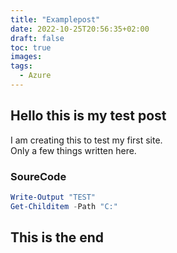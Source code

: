 ```yaml
---
title: "Examplepost"
date: 2022-10-25T20:56:35+02:00
draft: false
toc: true
images:
tags:
  - Azure
---
```


## Hello this is my test post

I am creating this to test my first site.  
Only a few things written here. 

### SoureCode
````powershell
Write-Output "TEST"
Get-Childitem -Path "C:"
````

## This is the end